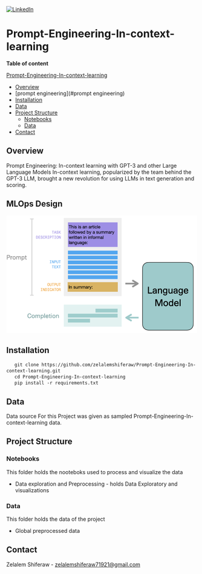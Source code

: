 [![LinkedIn][linkedin-shield]][linkedin-url]

#  Prompt-Engineering-In-context-learning

**Table of content**

 [Prompt-Engineering-In-context-learning](#Prompt-Engineering-In-context-learning)
  - [Overview](#overview)
  - [prompt engineering](#prompt engineering)
  - [Installation](#installation)
  - [Data](#data)
  - [Project Structure](#project-Structure)
    - [Notebooks](#notebooks)
    - [Data](#data)
  - [Contact](#contact)



## Overview

<p>
Prompt Engineering: In-context learning with GPT-3 and other Large Language Models In-context learning, popularized by the team behind the GPT-3 LLM, brought a new revolution for using LLMs in text generation and scoring.
</p>

## MLOps Design

![Alt text](prompt-summary-example.png?raw=true "prompt engineering")



## Installation

       git clone https://github.com/zelalemshiferaw/Prompt-Engineering-In-context-learning.git
       cd Prompt-Engineering-In-context-learning
       pip install -r requirements.txt
        
## Data
<p>
Data source For this Project was given as sampled  Prompt-Engineering-In-context-learning data.
</p>


## Project Structure

### Notebooks 
This folder holds the nooteboks used to process and visualize the data 
- Data exploration and Preprocessing - holds Data Exploratory and visualizations
### Data
This folder holds the data of the project
  - Global preprocessed data


## Contact
Zelalem Shiferaw - zelalemshiferaw71921@gmail.com


[linkedin-shield]: https://img.shields.io/badge/-LinkedIn-black.svg?style=for-the-badge&logo=linkedin&colorB=555
[linkedin-url]: https://www.linkedin.com/in/zelalem-shiferaw-48a070187
